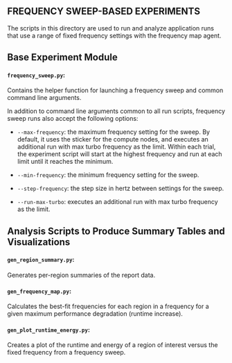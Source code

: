FREQUENCY SWEEP-BASED EXPERIMENTS
---------------------------------

The scripts in this directory are used to run and analyze application
runs that use a range of fixed frequency settings with the frequency
map agent.

## Base Experiment Module

#### `frequency_sweep.py`:

  Contains the helper function for launching a frequency sweep and
  common command line arguments.

  In addition to command line arguments common to all run scripts,
  frequency sweep runs also accept the following options:

  - `--max-frequency`: the maximum frequency setting for the sweep.
                       By default, it uses the sticker for the compute
                       nodes, and executes an additional run with max
                       turbo frequency as the limit.  Within each
                       trial, the experiment script will start at the
                       highest frequency and run at each limit until
                       it reaches the minimum.

  - `--min-frequency`: the minimum frequency setting for the sweep.

  - `--step-frequency`: the step size in hertz between settings for the sweep.

  - `--run-max-turbo`: executes an additional run with max turbo
                       frequency as the limit.

## Analysis Scripts to Produce Summary Tables and Visualizations

#### `gen_region_summary.py`:

  Generates per-region summaries of the report data.

#### `gen_frequency_map.py`:

  Calculates the best-fit frequencies for each region in a frequency
  for a given maximum performance degradation (runtime increase).

#### `gen_plot_runtime_energy.py`:

  Creates a plot of the runtime and energy of a region of interest
  versus the fixed frequency from a frequency sweep.
